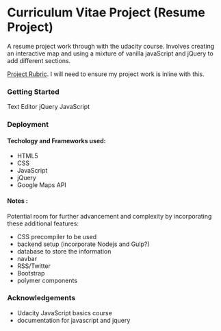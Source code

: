 # Curriculum Vitae Project (Resume Project)

A resume project work through with the udacity course. 
Involves creating an interactive map and using a mixture of vanilla javaScript and jQuery to add different sections.

[Project Rubric](https://review.udacity.com/#!/rubrics/13/view). I will need to ensure my project work is inline with this. 

### Getting Started 

Text Editor 
jQuery
JavaScript


### Deployment

#### Techology and Frameworks used:
- HTML5
- CSS
- JavaScript
- jQuery
- Google Maps API


#### Notes : 
Potential room for further advancement and complexity by incorporating these additional features:
- CSS precompiler to be used
- backend setup (incorporate Nodejs and Gulp?)
- database to store the information 
- navbar
- RSS/Twitter
- Bootstrap
- polymer components

### Acknowledgements

- Udacity JavaScript basics course
- documentation for javascript and jquery
